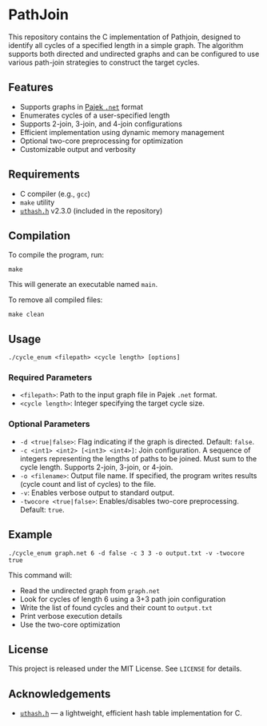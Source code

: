 # PathJoin

This repository contains the C implementation of Pathjoin, designed to identify all cycles of a specified length in a simple graph. The algorithm supports both directed and undirected graphs and can be configured to use various path-join strategies to construct the target cycles.

## Features

- Supports graphs in [Pajek `.net`](http://vlado.fmf.uni-lj.si/pub/networks/pajek/) format
- Enumerates cycles of a user-specified length
- Supports 2-join, 3-join, and 4-join configurations
- Efficient implementation using dynamic memory management
- Optional two-core preprocessing for optimization
- Customizable output and verbosity

## Requirements

- C compiler (e.g., `gcc`)
- `make` utility
- [`uthash.h`](https://troydhanson.github.io/uthash/) v2.3.0 (included in the repository)

## Compilation

To compile the program, run:

```
make
```

This will generate an executable named `main`.

To remove all compiled files:

```
make clean
```

## Usage

```
./cycle_enum <filepath> <cycle length> [options]
```

### Required Parameters

- `<filepath>`: Path to the input graph file in Pajek `.net` format.
- `<cycle length>`: Integer specifying the target cycle size.

### Optional Parameters

- `-d <true|false>`: Flag indicating if the graph is directed. Default: `false`.
- `-c <int1> <int2> [<int3> <int4>]`: Join configuration. A sequence of integers representing the lengths of paths to be joined. Must sum to the cycle length. Supports 2-join, 3-join, or 4-join.
- `-o <filename>`: Output file name. If specified, the program writes results (cycle count and list of cycles) to the file.
- `-v`: Enables verbose output to standard output.
- `-twocore <true|false>`: Enables/disables two-core preprocessing. Default: `true`.

## Example

```
./cycle_enum graph.net 6 -d false -c 3 3 -o output.txt -v -twocore true
```

This command will:
- Read the undirected graph from `graph.net`
- Look for cycles of length 6 using a 3+3 path join configuration
- Write the list of found cycles and their count to `output.txt`
- Print verbose execution details
- Use the two-core optimization

## License

This project is released under the MIT License. See `LICENSE` for details.

## Acknowledgements

- [`uthash.h`](https://troydhanson.github.io/uthash/) — a lightweight, efficient hash table implementation for C.
